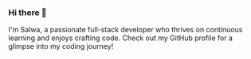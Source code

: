 ### Hi there 👋

I'm Salwa, a passionate full-stack developer who thrives on continuous learning and enjoys crafting code. Check out my GitHub profile for a glimpse into my coding journey!
